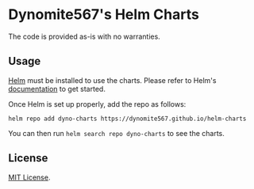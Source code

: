 # Dynomite567's Helm Charts

The code is provided as-is with no warranties.

## Usage

[Helm](https://helm.sh) must be installed to use the charts.
Please refer to Helm's [documentation](https://helm.sh/docs/) to get started.

Once Helm is set up properly, add the repo as follows:

```console
helm repo add dyno-charts https://dynomite567.github.io/helm-charts
```

You can then run `helm search repo dyno-charts` to see the charts.

## License

<!-- Keep full URL links to repo files because this README syncs from main to gh-pages.  -->
[MIT License](https://github.com/immich-app/immich-charts/blob/main/LICENSE).
